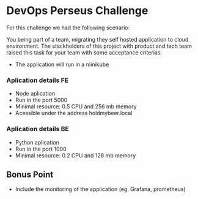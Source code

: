# DevOps Perseus Challenge 

For this challenge we had the following scenario:

You being part of a team, migrating they self hosted application to cloud environment.
The stackholders of this project with product and tech team raised this task for your team with some acceptance criterias:

- The application will run in a minikube

### Aplication details FE
- Node aplication
- Run in the port 5000
- Minimal resource: 0.5 CPU and 256 mb memory
- Acessible under the address holdmybeer.local
  
### Aplication details BE
- Python aplication
- Run in the port 1000
- Minimal resource: 0.2 CPU and 128 mb memory


## Bonus Point
- Include the monitoring of the application (eg. Grafana, prometheus)
